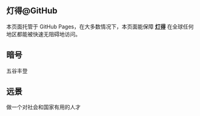 ## 灯得@GitHub
本页面托管于 GitHub Pages，在大多数情况下，本页面能保障 [**灯得**](https://dengget.github.io) 在全球任何地区都能被快速无阻碍地访问。

## 暗号
五谷丰登

## 远景
做一个对社会和国家有用的人才
